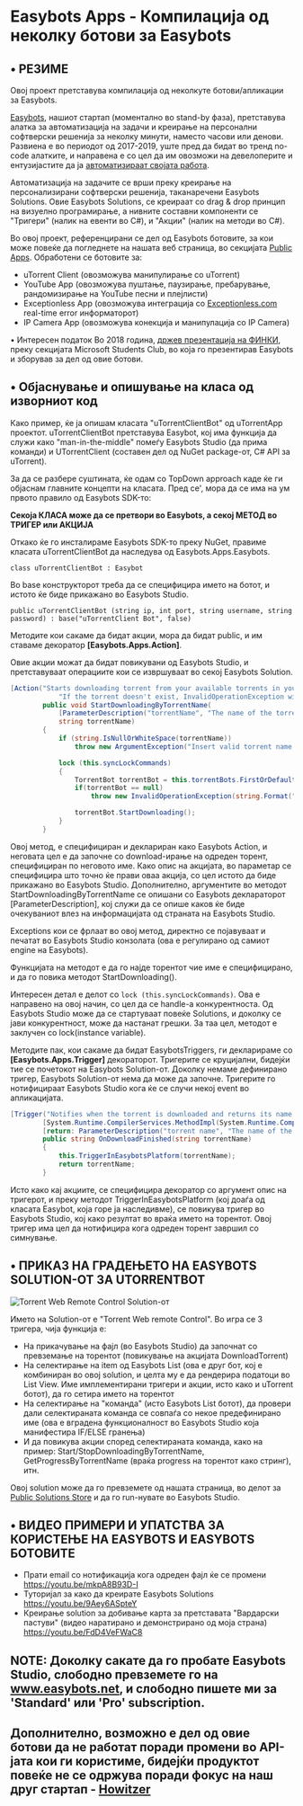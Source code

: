 # Easybots Apps - Компилација од неколку ботови за Easybots

## • РЕЗИМЕ
Овој проект претставува компилација од неколкуте ботови/апликации за Easybots.

[Easybots](https://easybots.net/Docs), нашиот стартап (моментално во stand-by фаза), претставува алатка за автоматизација на задачи и креирање на персонални софтверски
решенија за неколку минути, наместо часови или денови.
Развиена е во периодот од 2017-2019, уште пред да бидат во тренд no-code алатките, и направена е со цел да им овозможи на девелоперите
и ентузијастите да ја [автоматизираат својата работа](https://www.it.mk/polesno-avtomatizirane-na-zdodevnite-protsesi-so-noviot-dansko-makedonski-startap-easybot/?fbclid=IwAR1ZGx9TvwdblkaOJ7MrksJLsmL-GypQ7JMrt5c1Tb9aZAIP1A8670IXXKU).

Автоматизација на задачите се врши преку креирање на персонализирани софтверски решенија, таканаречени Easybots Solutions.
Овие Easybots Solutions, се креираат со drag & drop принцип на визуелно програмирање, а нивните составни компоненти се "Тригери" (налик на евенти во C#),
и "Акции" (налик на методи во C#).

Во овој проект, референцирани се дел од Easybots ботовите, за кои може повеќе да погледнете на нашата веб страница, во секцијата [Public Apps](https://easybots.net/AppStore).
Обработени се ботовите за:
- uTorrent Client (овозможува манипулирање со uTorrent)
- YouTube App (овозможува пуштање, паузирање, пребарување, рандомизирање на YouTube песни и плејлисти)
- Exceptionless App (овозможува интеграција со [Exceptionless.com](https://exceptionless.com/) real-time error информаторот)
- IP Camera App (овозможува конекција и манипулација со IP Camera)

• Интересен податок
Во 2018 година, [држев презентација на ФИНКИ](https://www.facebook.com/events/211750806380018/?ref=newsfeed), преку секцијата Microsoft Students Club, во која го презентирав Easybots и зборував за дел од овие ботови.


## • Објаснување и опишување на класа од изворниот код
Како пример, ќе ја опишам класата "uTorrentClientBot" од uTorrentApp проектот.
uTorrentClientBot претставува Easybot, кој има функција да служи како "man-in-the-middle" помеѓу Easybots Studio (да прима команди) и 
UTorrentClient (составен дел од NuGet package-от, C# API за uTorrent).

За да се разбере суштината, ќе одам со TopDown approach каде ќе ги објаснам главните концепти на класата.
Пред се', мора да се има на ум првото правило од Easybots SDK-то:

**Секоја КЛАСА може да се претвори во Easybots, а секој МЕТОД во ТРИГЕР или АКЦИЈА**


Откако ќе го инсталираме Easybots SDK-то преку NuGet, правиме класата uTorrentClientBot да наследува од Easybots.Apps.Easybots.

```class uTorrentClientBot : Easybot```

Во base конструкторот треба да се специфицира името на ботот, и истото ќе биде прикажано во Easybots Studio.

```public uTorrentClientBot (string ip, int port, string username, string password) : base("uTorrentClient Bot", false)```


Методите кои сакаме да бидат акции, мора да бидат public, и им ставаме декоратор **[Easybots.Apps.Action]**.

Овие акции можат да бидат повикувани од Easybots Studio, и претставуваат операциите кои се извршуваат во секој Easybots Solution.
``` cs
[Action("Starts downloading torrent from your available torrents in your uTorrent Client, by a given torrent name. " +
            "If the torrent doesn't exist, InvalidOperationException will be thrown.")]
        public void StartDownloadingByTorrentName(
            [ParameterDescription("torrentName", "The name of the torrent.", typeof(string), AllowUserInput = true)]
            string torrentName)
        {
            if (string.IsNullOrWhiteSpace(torrentName))
                throw new ArgumentException("Insert valid torrent name. Your input: '" + torrentName + "'");

            lock (this.syncLockCommands)
            {
                TorrentBot torrentBot = this.torrentBots.FirstOrDefault(t => t.Torrent.Name == torrentName);
                if(torrentBot == null)
                    throw new InvalidOperationException(string.Format("Torrent with name '{0}', doesn't exist.", torrentName));

                torrentBot.StartDownloading();
            }
        }
```
Овој метод, е специфициран и деклариран како Easybots Action, и неговата цел е да започне со download-ирање на одреден торент, специфициран по неговото име.
Како опис на акцијата, во параметар се специфицира што точно ќе прави оваа акција, со цел истото да биде прикажано во Easybots Studio.
Дополнително, аргументите во методот StartDownloadingByTorrentName се опишани со Easybots деклараторот [ParameterDescription], кој служи да се опише каков ќе биде очекуваниот влез на информацијата од страната на Easybots Studio.

Exceptions кои се фрлаат во овој метод, директно се појавуваат и печатат во Easybots Studio конзолата (ова е регулирано од самиот engine на Easybots).

Функцијата на методот е да го најде торентот чие име е специфицирано, и да го повика методот StartDownloading().

Интересен детал е делот со `lock (this.syncLockCommands)`. Ова е направено на овој начин, со цел да се handle-а конкурентноста.
Од Easybots Studio може да се стартуваат повеќе Solutions, и доколку се јави конкурентност, може да настанат грешки. За таа цел,
методот е заклучен со lock(instance variable).

Методите пак, кои сакаме да бидат EasybotsTriggers, ги декларираме со **[Easybots.Apps.Trigger]** декораторот.
Тригерите се круцијални, бидејќи тие се почетокот на Easybots Solution-от.
Доколку немаме дефинирано тригер, Easybots Solution-от нема да може да започне.
Тригерите го нотифицираат Easybots Studio кога ќе се случи некој event во апликацијата.
``` cs
[Trigger("Notifies when the torrent is downloaded and returns its name.")]
        [System.Runtime.CompilerServices.MethodImpl(System.Runtime.CompilerServices.MethodImplOptions.NoInlining)]
        [return: ParameterDescription("torrent name", "The name of the torrent.", typeof(string), AllowUserInput = false)]
        public string OnDownloadFinished(string torrentName)
        {
            this.TriggerInEasybotsPlatform(torrentName);
            return torrentName;
        }
```
Исто како кај акциите, се специфицира декоратор со аргумент опис на тригерот, и преку методот TriggerInEasybotsPlatform (кој доаѓа од класата Easybot, која горе ја наследивме),
се повикува тригер во Easybots Studio, кој како резултат во враќа името на торентот.
Овој тригер има цел да нотифицира кога одреден торент завршил со симнување.

## • ПРИКАЗ НА ГРАДЕЊЕТО НА EASYBOTS SOLUTION-ОТ ЗА UTORRENTBOT
![Torrent Web Remote Control Solution-от](https://i.imgur.com/HgW62Rh.png)

Името на Solution-от е "Torrent Web remote Control".
Во игра се 3 тригера, чија функција е:
- На прикачување на фајл (во Easybots Studio) да започнат со превземање на торентот (повикување на акцијата DownloadTorrent)
- На селектирање на item од Easybots List (ова е друг бот, кој е комбиниран во овој solution, и целта му е да рендерира податоци во List View. Име имплементирани тригери и акции, исто како и uTorrent ботот), да го сетира името на торентот
- На селектирање на "команда" (исто Easybots List ботот), да провери дали селектираната команда се совпаѓа со некое предефинирано име (ова е вградена функционалност во Easybots Studio која манифестира IF/ELSE гранења)
- И да повикува акции според селектираната команда, како на пример: Start/StopDownloadingByTorrentName, GetProgressByTorrentName (враќа progress на торентот како стринг), итн.

Овој solution може да го превземете од нашата страница, во делот за [Public Solutions Store](https://easybots.net/Solutions) и да го run-нувате во Easybots Studio.

## • ВИДЕО ПРИМЕРИ И УПАТСТВА ЗА КОРИСТЕЊЕ НА EASYBOTS И EASYBOTS БОТОВИТЕ
- Прати email со нотификација кога одреден фајл ќе се промени
https://youtu.be/mkpA8B93D-I
- Туторијал за како да креирате Easybots Solutions
https://youtu.be/9Aey6ASpteY
- Креирање solution за добивање карта за претставата "Вардарски пастуви" (видео наратирано и демонстрирано од моја страна)
https://youtu.be/FdD4VeFWaC8

## NOTE: Доколку сакате да го пробате Easybots Studio, слободно превземете го на www.easybots.net, и слободно пишете ми за 'Standard' или 'Pro' subscription.
## Дополнително, возможно е дел од овие ботови да не работат поради промени во API-јата кои ги користиме, бидејќи продуктот повеќе не се одржува поради фокус на наш друг стартап - [Howitzer](https://howitzer.co/)
